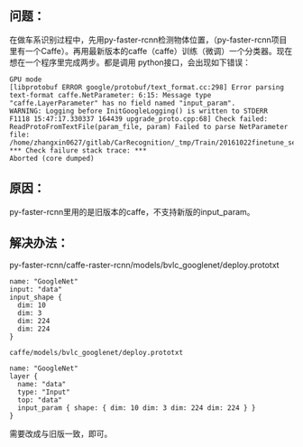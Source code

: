 ## 问题：
 在做车系识别过程中，先用py-faster-rcnn检测物体位置，（py-faster-rcnn项目里有一个Caffe）。再用最新版本的caffe（caffe）训练（微调）一个分类器。现在想在一个程序里完成两步。都是调用 python接口，会出现如下错误：
```
GPU mode
[libprotobuf ERROR google/protobuf/text_format.cc:298] Error parsing text-format caffe.NetParameter: 6:15: Message type "caffe.LayerParameter" has no field named "input_param".
WARNING: Logging before InitGoogleLogging() is written to STDERR
F1118 15:47:17.330337 164439 upgrade_proto.cpp:68] Check failed: ReadProtoFromTextFile(param_file, param) Failed to parse NetParameter file: /home/zhangxin0627/gitlab/CarRecognition/_tmp/Train/20161022finetune_series/100/deploy1.prototxt
*** Check failure stack trace: ***
Aborted (core dumped)
```

## 原因：
py-faster-rcnn里用的是旧版本的caffe，不支持新版的input_param。



## 解决办法：

py-faster-rcnn/caffe-raster-rcnn/models/bvlc_googlenet/deploy.prototxt
```
name: "GoogleNet"
input: "data"
input_shape {
  dim: 10
  dim: 3
  dim: 224
  dim: 224
}

caffe/models/bvlc_googlenet/deploy.prototxt

name: "GoogleNet"
layer {
  name: "data"
  type: "Input"
  top: "data"
  input_param { shape: { dim: 10 dim: 3 dim: 224 dim: 224 } }
}
```
需要改成与旧版一致，即可。